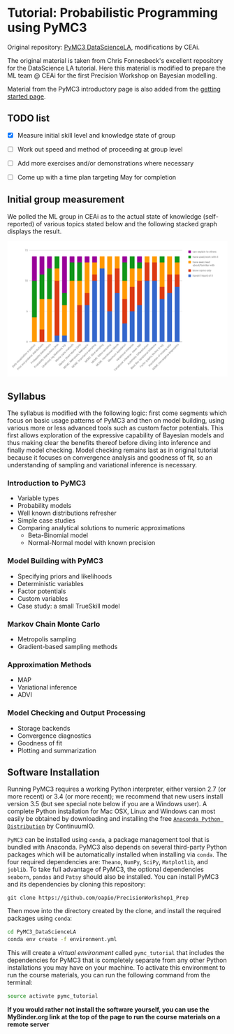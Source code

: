 # Tutorial: Probabilistic Programming using PyMC3 

Original repository: [PyMC3 DataScienceLA](https://github.com/fonnesbeck/PyMC3_DataScienceLA), modifications by CEAi.

The original material is taken from Chris Fonnesbeck's excellent repository for the DataScience LA tutorial.  Here this material is modified to prepare the ML team @ CEAi for the first Precision Workshop on Bayesian modelling.

Material from the PyMC3 introductory page is also added from the [getting started page](https://github.com/pymc-devs/pymc3/blob/master/docs/source/notebooks/getting_started.ipynb).

## TODO list

- [x] Measure initial skill level and knowledge state of group
- [ ] Work out speed and method of proceeding at group level
- [ ] Add more exercises and/or demonstrations where necessary
- [ ] Come up with a time plan targeting May for completion


## Initial group measurement

We polled the ML group in CEAi as to the actual state of knowledge (self-reported) of various topics stated below and the following stacked graph displays the result.

![Initial group level of knowledge](initial_group_level.png)

## Syllabus

The syllabus is modified with the following logic: first come segments which focus on basic usage patterns of PyMC3 and then on model building, using various more or less advanced tools such as custom factor potentials.  This first allows exploration of the expressive capability of Bayesian models and thus making clear the benefits thereof before diving into inference and finally model checking.  Model checking remains last as in original tutorial because it focuses on convergence analysis and goodness of fit, so an understanding of sampling and variational inference is necessary.


### Introduction to PyMC3

* Variable types
* Probability models
* Well known distributions refresher
* Simple case studies
* Comparing analytical solutions to numeric approximations
  * Beta-Binomial model
  * Normal-Normal model with known precision

### Model Building with PyMC3

* Specifying priors and likelihoods
* Deterministic variables
* Factor potentials
* Custom variables
* Case study: a small TrueSkill model

### Markov Chain Monte Carlo

* Metropolis sampling
* Gradient-based sampling methods

### Approximation Methods

* MAP
* Variational inference
* ADVI

### Model Checking and Output Processing

* Storage backends
* Convergence diagnostics
* Goodness of fit
* Plotting and summarization


## Software Installation

Running PyMC3 requires a working Python interpreter, either version 2.7 (or more recent) or 3.4 (or more recent); we recommend that new users install version 3.5 (but see special note below if you are a Windows user). A complete Python installation for Mac OSX, Linux and Windows can most easily be obtained by downloading and installing the free [`Anaconda Python Distribution`](https://www.continuum.io/downloads) by ContinuumIO. 

`PyMC3` can be installed using `conda`, a package management tool that is bundled with Anaconda. PyMC3 also depends on several third-party Python packages which will be automatically installed when installing via `conda`. The four required dependencies are: `Theano`, `NumPy`, `SciPy`, `Matplotlib`, and `joblib`. To take full advantage of PyMC3, the optional dependencies `seaborn`, `pandas` and `Patsy` should also be installed. You can install PyMC3 and its dependencies by cloning this repository:

```
git clone https://github.com/oapio/PrecisionWorkshop1_Prep
```

Then move into the directory created by the clone, and install the required packages using `conda`:

```bash
cd PyMC3_DataScienceLA
conda env create -f environment.yml
```

This will create a *virtual environment* called `pymc_tutorial` that includes the dependencies for PyMC3 that is completely separate from any other Python installations you may have on your machine. To activate this environment to run the course materials, you can run the following command from the terminal:

```bash
source activate pymc_tutorial
```

**If you would rather not install the software yourself, you can use the MyBinder.org link at the top of the page to run the course materials on a remote server**
